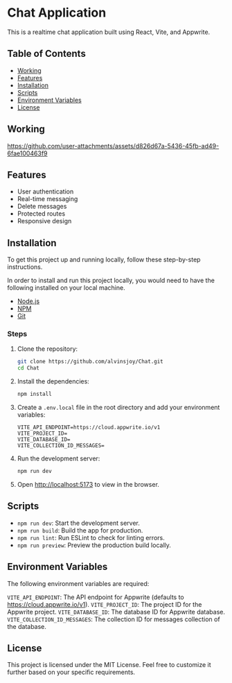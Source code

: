 # Chat Application

This is a realtime chat application built using React, Vite, and Appwrite.

## Table of Contents

- [Working](#working)
- [Features](#features)
- [Installation](#installation)
- [Scripts](#scripts)
- [Environment Variables](#environment-variables)
- [License](#license)

## Working

https://github.com/user-attachments/assets/d826d67a-5436-45fb-ad49-6fae100463f9

## Features

- User authentication
- Real-time messaging
- Delete messages
- Protected routes
- Responsive design

## Installation

To get this project up and running locally, follow these step-by-step instructions.

In order to install and run this project locally, you would need to have the following installed on your local machine.

- [Node.js](https://nodejs.org)
- [NPM](https://www.npmjs.com)
- [Git](https://git-scm.com)

### Steps

1. Clone the repository:

    ```sh
    git clone https://github.com/alvinsjoy/Chat.git
    cd Chat
    ```

2. Install the dependencies:

    ```sh
    npm install
    ```

3. Create a `.env.local` file in the root directory and add your environment variables:

    ```env
    VITE_API_ENDPOINT=https://cloud.appwrite.io/v1
    VITE_PROJECT_ID=
    VITE_DATABASE_ID=
    VITE_COLLECTION_ID_MESSAGES=
    ```

4. Run the development server:

    ```sh
    npm run dev
    ```

5. Open <http://localhost:5173> to view in the browser.

## Scripts

- `npm run dev`: Start the development server.
- `npm run build`: Build the app for production.
- `npm run lint`: Run ESLint to check for linting errors.
- `npm run preview`: Preview the production build locally.

## Environment Variables

The following environment variables are required:

`VITE_API_ENDPOINT`: The API endpoint for Appwrite (defaults to <https://cloud.appwrite.io/v1>).
`VITE_PROJECT_ID`: The project ID for the Appwrite project.
`VITE_DATABASE_ID`: The database ID for Appwrite database.
`VITE_COLLECTION_ID_MESSAGES`: The collection ID for messages collection of the database.

## License

This project is licensed under the MIT License.
Feel free to customize it further based on your specific requirements.
